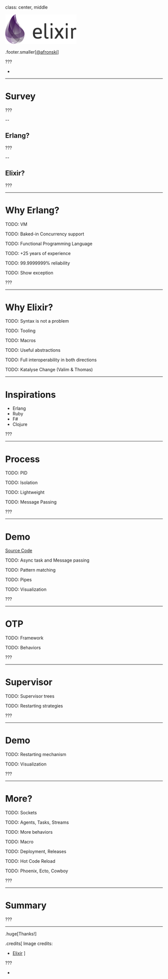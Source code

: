 class: center, middle

![Logo](images/elixir-logo.png)

.footer.smaller[[@afronski](https://twitter.com/afronski)]

???

-

---

# Survey

???

--

## Erlang?

???

--

## Elixir?

???

---

# Why Erlang?

TODO: VM

TODO: Baked-in Concurrency support

TODO: Functional Programming Language

TODO: +25 years of experience

TODO: 99.9999999% reliability

TODO: Show exception

???

---

# Why Elixir?

TODO: Syntax is not a problem

TODO: Tooling

TODO: Macros

TODO: Useful abstractions

TODO: Full interoperability in both directions

TODO: Katalyse Change (Valim & Thomas)

---

# Inspirations

- Erlang
- Ruby
- F#
- Clojure

???

---

# Process

TODO: PID

TODO: Isolation

TODO: Lightweight

TODO: Message Passing

???

---

# Demo

[Source Code](https://github.com/afronski/echo-protocol-in-elixir)

TODO: Async task and Message passing

TODO: Pattern matching

TODO: Pipes

TODO: Visualization

???

---

# OTP

TODO: Framework

TODO: Behaviors

???

---

# Supervisor

TODO: Supervisor trees

TODO: Restarting strategies

???

---

# Demo

TODO: Restarting mechanism

TODO: Visualization

???

---

# More?

TODO: Sockets

TODO: Agents, Tasks, Streams

TODO: More behaviors

TODO: Macro

TODO: Deployment, Releases

TODO: Hot Code Reload

TODO: Phoenix, Ecto, Cowboy

???

---

# Summary

???

---

.huge[Thanks!]

.credits[
Image credits:
  - [Elixir](http://elixir-lang.org)
]

???

-
